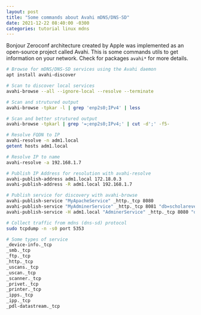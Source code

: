 ```yaml
---
layout: post
title: "Some commands about Avahi mDNS/DNS-SD"
date: 2021-12-22 08:40:00 -0300
categories: tutorial linux mdns
---
```

Bonjour Zeroconf architecture created by Apple was implemented as an open-source project called Avahi. This is some commands utils to get information on your network. Check for packages `avahi*` for more details.

```bash
# Browse for mDNS/DNS-SD services using the Avahi daemon
apt install avahi-discover

# Scan to discover local services
avahi-browse --all --ignore-local --resolve --terminate

# Scan and strutured output
avahi-browse -tpkar -l | grep 'enp2s0;IPv4' | less

# Scan and better strutured output
avahi-browse -tpkarl | grep '=;enp2s0;IPv4;' | cut -d';' -f5-

# Resolve FQDN to IP
avahi-resolve -n adm1.local
getent hosts adm1.local

# Resolve IP to name
avahi-resolve -a 192.168.1.7

# Publish IP Address for resolution with avahi-resolve
avahi-publish-address adm1.local 172.18.0.3
avahi-publish-address -R adm1.local 192.168.1.7

# Publish service for discovery with avahi-browse
avahi-publish-service "MyApacheService" _http._tcp 8080
avahi-publish-service "MyAdminerService" _http._tcp 8081 "db=scholarevents"
avahi-publish-service -H adm1.local "AdminerService" _http._tcp 8080 "db=scholarevents"

# Collect traffic from mdns (dns-sd) protocol
sudo tcpdump -n -s0 port 5353

# Some types of service
_device-info._tcp
_smb._tcp
_ftp._tcp
_http._tcp
_uscans._tcp
_uscan._tcp
_scanner._tcp
_privet._tcp
_printer._tcp
_ipps._tcp
_ipp._tcp
_pdl-datastream._tcp
```